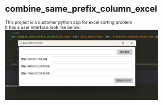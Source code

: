# combine_same_prefix_column_excel
This project is a customer python app for excel sorting problem  
It has a user interface look like below:  
![UI_Demo](https://github.com/jgw0915/combine_same_prefix_column_excel/blob/main/doc/image/UI_Demo.png?raw=true)
